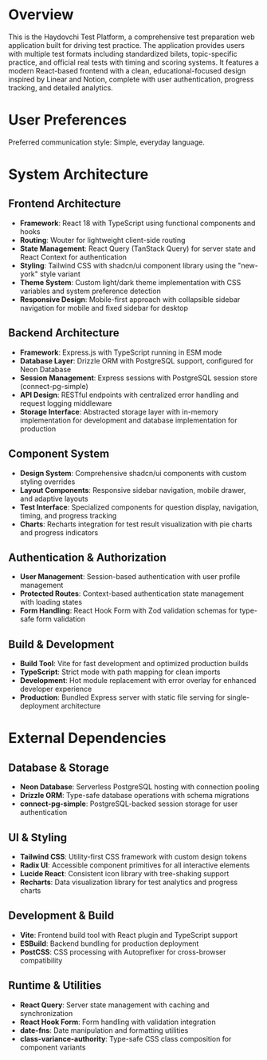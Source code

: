 # Overview

This is the Haydovchi Test Platform, a comprehensive test preparation web application built for driving test practice. The application provides users with multiple test formats including standardized bilets, topic-specific practice, and official real tests with timing and scoring systems. It features a modern React-based frontend with a clean, educational-focused design inspired by Linear and Notion, complete with user authentication, progress tracking, and detailed analytics.

# User Preferences

Preferred communication style: Simple, everyday language.

# System Architecture

## Frontend Architecture
- **Framework**: React 18 with TypeScript using functional components and hooks
- **Routing**: Wouter for lightweight client-side routing
- **State Management**: React Query (TanStack Query) for server state and React Context for authentication
- **Styling**: Tailwind CSS with shadcn/ui component library using the "new-york" style variant
- **Theme System**: Custom light/dark theme implementation with CSS variables and system preference detection
- **Responsive Design**: Mobile-first approach with collapsible sidebar navigation for mobile and fixed sidebar for desktop

## Backend Architecture
- **Framework**: Express.js with TypeScript running in ESM mode
- **Database Layer**: Drizzle ORM with PostgreSQL support, configured for Neon Database
- **Session Management**: Express sessions with PostgreSQL session store (connect-pg-simple)
- **API Design**: RESTful endpoints with centralized error handling and request logging middleware
- **Storage Interface**: Abstracted storage layer with in-memory implementation for development and database implementation for production

## Component System
- **Design System**: Comprehensive shadcn/ui components with custom styling overrides
- **Layout Components**: Responsive sidebar navigation, mobile drawer, and adaptive layouts
- **Test Interface**: Specialized components for question display, navigation, timing, and progress tracking
- **Charts**: Recharts integration for test result visualization with pie charts and progress indicators

## Authentication & Authorization
- **User Management**: Session-based authentication with user profile management
- **Protected Routes**: Context-based authentication state management with loading states
- **Form Handling**: React Hook Form with Zod validation schemas for type-safe form validation

## Build & Development
- **Build Tool**: Vite for fast development and optimized production builds
- **TypeScript**: Strict mode with path mapping for clean imports
- **Development**: Hot module replacement with error overlay for enhanced developer experience
- **Production**: Bundled Express server with static file serving for single-deployment architecture

# External Dependencies

## Database & Storage
- **Neon Database**: Serverless PostgreSQL hosting with connection pooling
- **Drizzle ORM**: Type-safe database operations with schema migrations
- **connect-pg-simple**: PostgreSQL-backed session storage for user authentication

## UI & Styling
- **Tailwind CSS**: Utility-first CSS framework with custom design tokens
- **Radix UI**: Accessible component primitives for all interactive elements
- **Lucide React**: Consistent icon library with tree-shaking support
- **Recharts**: Data visualization library for test analytics and progress charts

## Development & Build
- **Vite**: Frontend build tool with React plugin and TypeScript support
- **ESBuild**: Backend bundling for production deployment
- **PostCSS**: CSS processing with Autoprefixer for cross-browser compatibility

## Runtime & Utilities
- **React Query**: Server state management with caching and synchronization
- **React Hook Form**: Form handling with validation integration
- **date-fns**: Date manipulation and formatting utilities
- **class-variance-authority**: Type-safe CSS class composition for component variants